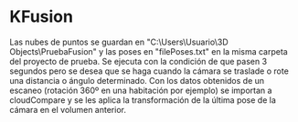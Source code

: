# KFusion
Las nubes de puntos se guardan en "C:\Users\Usuario\3D Objects\PruebaFusion" y las poses en "filePoses.txt" en la misma carpeta del proyecto de prueba. Se ejecuta con la condición de que pasen 3 segundos pero se desea que se haga cuando la cámara se traslade o rote una distancia o ángulo determinado. Con los datos obtenidos de un escaneo (rotación 360º en una habitación por ejemplo) se importan a cloudCompare y se les aplica la transformación de la última pose de la cámara en el volumen anterior.
